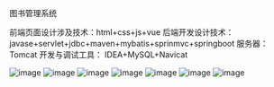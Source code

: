 图书管理系统


前端页面设计涉及技术：html+css+js+vue
后端开发设计技术：javase+servlet+jdbc+maven+mybatis+sprinmvc+springboot
服务器：Tomcat
开发与调试工具： IDEA+MySQL+Navicat

![image](https://github.com/lyj14/tsglxt/assets/74772880/8f6fc4a8-d1c2-45ad-9f8c-5b1a7fb2f2b1)
![image](https://github.com/lyj14/tsglxt/assets/74772880/60e2b004-861c-49df-9c05-bad307158e9a)
![image](https://github.com/lyj14/tsglxt/assets/74772880/eb7d5b61-5444-4289-83d4-32e9a3a5f8a9)
![image](https://github.com/lyj14/tsglxt/assets/74772880/20677023-44eb-49be-99e8-32dcb3ce0564)
![image](https://github.com/lyj14/tsglxt/assets/74772880/04bf16b5-619d-4d7e-b53b-f205871843b0)
![image](https://github.com/lyj14/tsglxt/assets/74772880/ba180406-ac5a-4348-a6d3-8b00f06da908)
![image](https://github.com/lyj14/tsglxt/assets/74772880/c8d18673-c374-4b94-83ad-748a06a08343)
